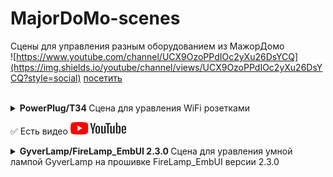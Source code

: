 # MajorDoMo-scenes
Сцены для управления разным оборудованием из МажорДомо
<br>
 ![https://www.youtube.com/channel/UCX9OzoPPdIOc2yXu26DsYCQ](https://img.shields.io/youtube/channel/views/UCX9OzoPPdIOc2yXu26DsYCQ?style=social) [посетить](https://www.youtube.com/user/svet740)
<br><br>

<details>
<summary><b>PowerPlug/T34 </b> Сцена для уравления WiFi розетками
<br>

✅ Есть видео [![ ](https://github.com/Svet98/MajorDoMo-R4S-teapot/blob/main/jpg/yt_logo_rgb_light.png?raw=true)](https://www.youtube.com/shorts/tZTlQFJJrP4)
</summary>
<br>

![image](https://github.com/Svet98/MajorDoMo-scenes/blob/main/doc/img/vlcsnap-2023-02-15-08h20m16s916.png?raw=true)
<br>
![image](https://github.com/Svet98/MajorDoMo-scenes/blob/main/doc/img/vlcsnap-2023-02-15-08h19m24s419.png?raw=true)  
<br>
</details>


<details>
<summary><b>GyverLamp/FireLamp_EmbUI 2.3.0 </b> Сцена для уравления умной лампой GyverLamp на прошивке FireLamp_EmbUI версии 2.3.0</summary>
<br>

![image](https://github.com/Svet98/MajorDoMo-scenes/blob/main/doc/img/EmbUI230_01.png?raw=true)
<br>
В стоке сцена сделана на два светильника которые работают синхронно. Количество можно увеличить или уменьшить<br>
Предусмотрена первичная диагностика с аварийной активацией основных функций на случай отвала от сети светильника.<br>
При <b>нажатии на иконку</b> диагностики открывается меню управления и,<br>

- вверху слева или справа появляется красная лампа указывая какая отвалилась <br> 
![image](https://github.com/Svet98/MajorDoMo-scenes/blob/main/doc/img/EmbUI230_02.png?raw=true) <br>

- в системный чат отправляеся сообщение с именем отвалившейся лампы <br> 
![image](https://github.com/Svet98/MajorDoMo-scenes/blob/main/doc/img/EmbUI230_03.png?raw=true)
<br>
</details>
